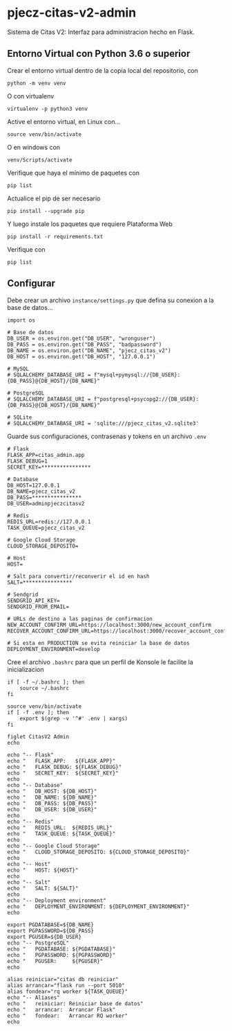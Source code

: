 # pjecz-citas-v2-admin

Sistema de Citas V2: Interfaz para administracion hecho en Flask.

## Entorno Virtual con Python 3.6 o superior

Crear el entorno virtual dentro de la copia local del repositorio, con

    python -m venv venv

O con virtualenv

    virtualenv -p python3 venv

Active el entorno virtual, en Linux con...

    source venv/bin/activate

O en windows con

    venv/Scripts/activate

Verifique que haya el mínimo de paquetes con

    pip list

Actualice el pip de ser necesario

    pip install --upgrade pip

Y luego instale los paquetes que requiere Plataforma Web

    pip install -r requirements.txt

Verifique con

    pip list

## Configurar

Debe crear un archivo `instance/settings.py` que defina su conexion a la base de datos...

    import os

    # Base de datos
    DB_USER = os.environ.get("DB_USER", "wronguser")
    DB_PASS = os.environ.get("DB_PASS", "badpassword")
    DB_NAME = os.environ.get("DB_NAME", "pjecz_citas_v2")
    DB_HOST = os.environ.get("DB_HOST", "127.0.0.1")

    # MySQL
    # SQLALCHEMY_DATABASE_URI = f"mysql+pymysql://{DB_USER}:{DB_PASS}@{DB_HOST}/{DB_NAME}"

    # PostgreSQL
    # SQLALCHEMY_DATABASE_URI = f"postgresql+psycopg2://{DB_USER}:{DB_PASS}@{DB_HOST}/{DB_NAME}"

    # SQLite
    # SQLALCHEMY_DATABASE_URI = 'sqlite:///pjecz_citas_v2.sqlite3'

Guarde sus configuraciones, contrasenas y tokens en un archivo `.env`

    # Flask
    FLASK_APP=citas_admin.app
    FLASK_DEBUG=1
    SECRET_KEY=****************

    # Database
    DB_HOST=127.0.0.1
    DB_NAME=pjecz_citas_v2
    DB_PASS=****************
    DB_USER=adminpjeczcitasv2

    # Redis
    REDIS_URL=redis://127.0.0.1
    TASK_QUEUE=pjecz_citas_v2

    # Google Cloud Storage
    CLOUD_STORAGE_DEPOSITO=

    # Host
    HOST=

    # Salt para convertir/reconverir el id en hash
    SALT=****************

    # Sendgrid
    SENDGRID_API_KEY=
    SENDGRID_FROM_EMAIL=

    # URLs de destino a las paginas de confirmacion
    NEW_ACCOUNT_CONFIRM_URL=https://localhost:3000/new_account_confirm
    RECOVER_ACCOUNT_CONFIRM_URL=https://localhost:3000/recover_account_confirm

    # Si esta en PRODUCTION se evita reiniciar la base de datos
    DEPLOYMENT_ENVIRONMENT=develop

Cree el archivo `.bashrc` para que un perfil de Konsole le facilite la inicializacion

    if [ -f ~/.bashrc ]; then
        source ~/.bashrc
    fi

    source venv/bin/activate
    if [ -f .env ]; then
        export $(grep -v '^#' .env | xargs)
    fi

    figlet CitasV2 Admin
    echo

    echo "-- Flask"
    echo "   FLASK_APP:   ${FLASK_APP}"
    echo "   FLASK_DEBUG: ${FLASK_DEBUG}"
    echo "   SECRET_KEY:  ${SECRET_KEY}"
    echo
    echo "-- Database"
    echo "   DB_HOST: ${DB_HOST}"
    echo "   DB_NAME: ${DB_NAME}"
    echo "   DB_PASS: ${DB_PASS}"
    echo "   DB_USER: ${DB_USER}"
    echo
    echo "-- Redis"
    echo "   REDIS_URL:  ${REDIS_URL}"
    echo "   TASK_QUEUE: ${TASK_QUEUE}"
    echo
    echo "-- Google Cloud Storage"
    echo "   CLOUD_STORAGE_DEPOSITO: ${CLOUD_STORAGE_DEPOSITO}"
    echo
    echo "-- Host"
    echo "   HOST: ${HOST}"
    echo
    echo "-- Salt"
    echo "   SALT: ${SALT}"
    echo
    echo "-- Deployment environment"
    echo "   DEPLOYMENT_ENVIRONMENT: ${DEPLOYMENT_ENVIRONMENT}"
    echo

    export PGDATABASE=${DB_NAME}
    export PGPASSWORD=${DB_PASS}
    export PGUSER=${DB_USER}
    echo "-- PostgreSQL"
    echo "   PGDATABASE: ${PGDATABASE}"
    echo "   PGPASSWORD: ${PGPASSWORD}"
    echo "   PGUSER:     ${PGUSER}"
    echo

    alias reiniciar="citas db reiniciar"
    alias arrancar="flask run --port 5010"
    alias fondear="rq worker ${TASK_QUEUE}"
    echo "-- Aliases"
    echo "   reiniciar: Reiniciar base de datos"
    echo "   arrancar:  Arrancar Flask"
    echo "   fondear:   Arrancar RQ worker"
    echo

